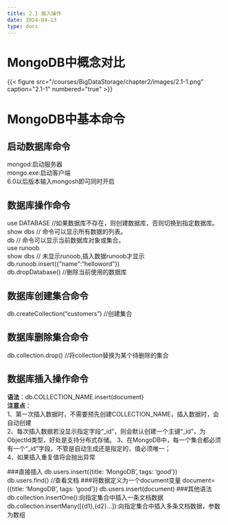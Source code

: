 ```yaml
---
title: 2.1 插入操作
date: 2024-04-13
type: docs
---
```



# MongoDB中概念对比
{{< figure src="/courses/BigDataStorage/chapter2/images/2.1-1.png" caption="2.1-1" numbered="true" >}}

# MongoDB中基本命令

## 启动数据库命令  
  mongod:启动服务器  
  mongo.exe:启动客户端  
  6.0以后版本输入mongosh即可同时开启
## 数据库操作命令
  use DATABASE //如果数据库不存在，则创建数据库，否则切换到指定数据库。  
  show dbs // 命令可以显示所有数据的列表。  
  db // 命令可以显示当前数据库对象或集合。  
  use runoob  
  show dbs // 未显示runoob,插入数据runoob才显示  
  db.runoob.insert({"name":“helloword"})  
  db.dropDatabase() //删除当前使用的数据库
## 数据库创建集合命令  
  db.createCollection(“customers”) //创建集合
## 数据库删除集合命令
  db.collection.drop() //将collection替换为某个待删除的集合
## 数据库插入操作命令
  **语法**：db.COLLECTION_NAME.insert(document)  
  **注意点**：  
   1、第一次插入数据时，不需要预先创建COLLECTION_NAME，插入数据时，会自动创建  
   2、每次插入数据若没显示指定字段“_id”，则会默认创建一个主键“_id”，为ObjectId类型，好处是支持分布式存储。
   3、在MongoDB中，每一个集合都必须有一个“_id”字段，不管是自动生成还是指定的，值必须唯一；  
   4、如果插入重复值将会抛出异常
 
###直接插入
db.users.insert({title: ‘MongoDB’, tags: ‘good’})  
db.users.find() //查看文档
###将数据定义为一个document变量
document= ({title: ‘MongoDB’, tags: ‘good’})
db.users.insert(document)
###其他语法
db.collection.insertOne():向指定集合中插入一条文档数据  
db.collection.insertMany([{d1},{d2}...]):向指定集合中插入多条文档数据，参数为数组





